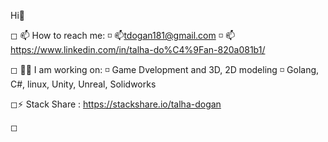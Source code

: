   Hi👋 

◻ 📫 How to reach me:
◽ 📫tdogan181@gmail.com
◽ 📫https://www.linkedin.com/in/talha-do%C4%9Fan-820a081b1/


◻ 👨‍💻 I am working on:
◽ Game Dvelopment and 3D, 2D modeling
◽ Golang, C#, linux, Unity, Unreal, Solidworks

◻⚡ Stack Share : https://stackshare.io/talha-dogan

◻


